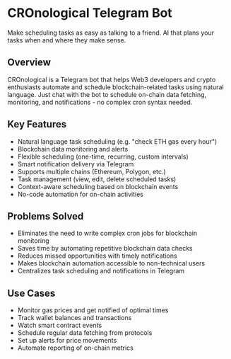 # CROnological Telegram Bot

Make scheduling tasks as easy as talking to a friend. AI that plans your tasks when and where they make sense.

## Overview
CROnological is a Telegram bot that helps Web3 developers and crypto enthusiasts automate and schedule blockchain-related tasks using natural language. Just chat with the bot to schedule on-chain data fetching, monitoring, and notifications - no complex cron syntax needed.

## Key Features
* Natural language task scheduling (e.g. "check ETH gas every hour")
* Blockchain data monitoring and alerts
* Flexible scheduling (one-time, recurring, custom intervals)
* Smart notification delivery via Telegram
* Supports multiple chains (Ethereum, Polygon, etc.)
* Task management (view, edit, delete scheduled tasks)
* Context-aware scheduling based on blockchain events
* No-code automation for on-chain activities

## Problems Solved
* Eliminates the need to write complex cron jobs for blockchain monitoring
* Saves time by automating repetitive blockchain data checks
* Reduces missed opportunities with timely notifications
* Makes blockchain automation accessible to non-technical users
* Centralizes task scheduling and notifications in Telegram

## Use Cases
* Monitor gas prices and get notified of optimal times
* Track wallet balances and transactions
* Watch smart contract events
* Schedule regular data fetching from protocols
* Set up alerts for price movements
* Automate reporting of on-chain metrics